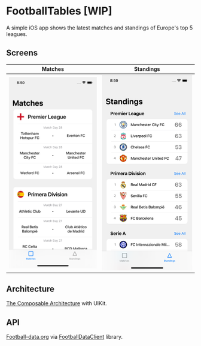 # FootballTables [WIP]
A simple iOS app shows the latest matches and standings of Europe's top 5 leagues.

## Screens
|Matches|Standings|
|-------|---------|
|![](./.github/matches.png?raw=true)|![](./.github/standings.png?raw=true)|

## Architecture
[The Composable Architecture](https://github.com/pointfreeco/swift-composable-architecture) with UIKit.

## API
[Football-data.org](https://www.football-data.org) via [FootballDataClient](https://github.com/Thieurom/FootballDataClient) library.
